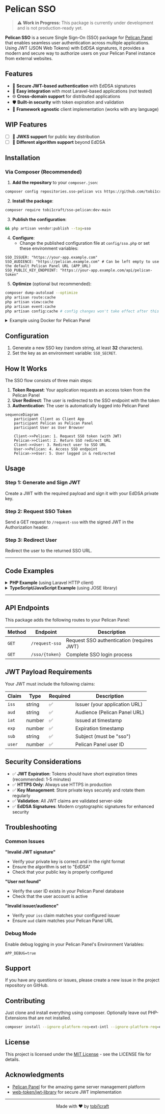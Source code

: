 # Pelican SSO

> ⚠️ **Work in Progress:** This package is currently under development and is not production-ready yet.

**Pelican SSO** is a secure Single Sign-On (SSO) package for [Pelican Panel](https://github.com/pelican-dev/panel/) that enables seamless user authentication across multiple applications. Using JWT (JSON Web Tokens) with EdDSA signatures, it provides a modern and secure way to authorize users on your Pelican Panel instance from external websites.

## Features

- 🔐 **Secure JWT-based authentication** with EdDSA signatures
- 🚀 **Easy integration** with most Laravel-based applications (not tested)
- 🌐 **Cross-domain support** for distributed applications
- 🛡️ **Built-in security** with token expiration and validation
- 📱 **Framework agnostic** client implementation (works with any language)

## WIP Features

- [ ] 🔑 **JWKS support** for public key distribution
- [ ] 🔧 **Different algorithm support** beyond EdDSA

## Installation

### Via Composer (Recommended)

1. **Add the repository** to your `composer.json`:
```bash
composer config repositories.sso-pelican vcs https://github.com/tobi1craft/sso-pelican.git
```

2. **Install the package**:
```bash
composer require tobi1craft/sso-pelican:dev-main
```

3. **Publish the configuration**:
```bash
&& php artisan vendor:publish --tag=sso
```

4. **Configure**:
   - Change the published configuration file at `config/sso.php` or set these environment variables:

```env
SSO_ISSUER: "https://your-app.example.com"
SSO_AUDIENCE: "https://pelican.example.com" # Can be left empty to use the default Pelican Panel URL (APP_URL)
SSO_PUBLIC_KEY_ENDPOINT: "https://your-app.example.com/api/pelican-token"
```


5. **Optimize** (optional but recommended):
```bash
composer dump-autoload --optimize
php artisan route:cache
php artisan view:cache
php artisan event:cache
php artisan config:cache # config changes won't take effect after this (Environment Variables are still working)
```

<details>
<summary>Example using Docker for Pelican Panel</summary>

```Dockerfile
# change version here:
FROM ghcr.io/pelican-dev/panel:latest

USER root

# Install system dependencies
RUN apk add --no-cache curl git unzip

# Install Composer
RUN curl -sS https://getcomposer.org/installer \
    | php -- --install-dir=/usr/local/bin --filename=composer

WORKDIR /var/www/html

# Install Pelican SSO package
RUN composer config repositories.sso-pelican vcs https://github.com/tobi1craft/sso-pelican.git \
    && composer require tobi1craft/sso-pelican:dev-main \
    && php artisan vendor:publish --tag=sso \
    && composer dump-autoload --optimize \
    && php artisan route:cache \
    && php artisan view:cache \
    && php artisan event:cache \
    && php artisan config:cache
```
</details>

## Configuration

1. Generate a new SSO key (random string, at least **32** characters).
2. Set the key as an environment variable: `SSO_SECRET`.

## How It Works

The SSO flow consists of three main steps:

1. **Token Request**: Your application requests an access token from the Pelican Panel
2. **User Redirect**: The user is redirected to the SSO endpoint with the token
3. **Authentication**: The user is automatically logged into Pelican Panel

```mermaid
sequenceDiagram
    participant Client as Client App
    participant Pelican as Pelican Panel
    participant User as User Browser
    
    Client->>Pelican: 1. Request SSO token (with JWT)
    Pelican->>Client: 2. Return SSO redirect URL
    Client->>User: 3. Redirect user to SSO URL
    User->>Pelican: 4. Access SSO endpoint
    Pelican->>User: 5. User logged in & redirected
```

## Usage

### Step 1: Generate and Sign JWT

Create a JWT with the required payload and sign it with your EdDSA private key.

### Step 2: Request SSO Token

Send a GET request to `/request-sso` with the signed JWT in the Authorization header.

### Step 3: Redirect User

Redirect the user to the returned SSO URL.

---

## Code Examples

<details>
<summary><strong>PHP Example</strong> (using Laravel HTTP client)</summary>

```php
$payload = [
    'iss' => 'https://your-app.example.com',
    'aud' => 'https://pelican.example.com',
    'iat' => time(),
    'exp' => time() + 60,
    'sub' => 'sso',
    'user' => 1,
];

// Create JWS token (EdDSA signed)
// Normally use a JWT library of your choice to build and sign the JWT:
$jws = 'HEADER.' . base64_encode(json_encode($payload)) . '.SIGNATURE';

$response = Http::withToken($jws)->get('https://pelican.example.com/request-sso');

if (!$response->successful()) {
    $message = $response->json('message', 'SSO request failed. Please contact an admin.');
    return redirect()->back()->withError($message);
}

// Redirect user to Pelican Panel SSO endpoint
return redirect($response->json('redirect'));
```

</details>

<details>
<summary><strong>TypeScript/JavaScript Example</strong> (using JOSE library)</summary>

```typescript
import { SignJWT } from "jose";

const privateKey = /* your EdDSA private key here */;

// Create and sign the JWT
const jws = await new SignJWT({ user: 1 })
  .setProtectedHeader({ alg: "EdDSA" })
  .setSubject("sso")
  .setIssuedAt()
  .setIssuer("https://your-app.example.com")
  .setAudience("https://pelican.example.com")
  .setExpirationTime("1m")
  .sign(privateKey);

// Request SSO token from Pelican Panel
const response = await fetch("https://pelican.example.com/request-sso", {
  method: "GET",
  headers: {
    Authorization: `Bearer ${jws}`,
  },
});

const pelicanResponse = (await response.json()) as { message?: string; redirect?: string };

if (!response.ok) {
  throw new Error(pelicanResponse.message ?? "Something went wrong, please contact an administrator.");
}

// Redirect the user to the Pelican Panel SSO endpoint
window.location.href = pelicanResponse.redirect ?? "/";
```

</details>

---

## API Endpoints

This package adds the following routes to your Pelican Panel:

| Method | Endpoint | Description |
|--------|----------|-------------|
| `GET` | `/request-sso` | Request SSO authentication (requires JWT) |
| `GET` | `/sso/{token}` | Complete SSO login process |

## JWT Payload Requirements

Your JWT must include the following claims:

| Claim | Type | Required | Description |
|-------|------|----------|-------------|
| `iss` | string | ✅ | Issuer (your application URL) |
| `aud` | string | ✅ | Audience (Pelican Panel URL) |
| `iat` | number | ✅ | Issued at timestamp |
| `exp` | number | ✅ | Expiration timestamp |
| `sub` | string | ✅ | Subject (must be "sso") |
| `user` | number | ✅ | Pelican Panel user ID |

## Security Considerations

- ✅ **JWT Expiration**: Tokens should have short expiration times (recommended: 1-5 minutes)
- ✅ **HTTPS Only**: Always use HTTPS in production
- ✅ **Key Management**: Store private keys securely and rotate them regularly
- ✅ **Validation**: All JWT claims are validated server-side
- ✅ **EdDSA Signatures**: Modern cryptographic signatures for enhanced security

## Troubleshooting

### Common Issues

**"Invalid JWT signature"**
- Verify your private key is correct and in the right format
- Ensure the algorithm is set to "EdDSA"
- Check that your public key is properly configured

**"User not found"**
- Verify the user ID exists in your Pelican Panel database
- Check that the user account is active

**"Invalid issuer/audience"**
- Verify your `iss` claim matches your configured issuer
- Ensure `aud` claim matches your Pelican Panel URL

### Debug Mode

Enable debug logging in your Pelican Panel's Environment Variables:

```env
APP_DEBUG=true
```

## Support

If you have any questions or issues, please create a new issue in the project repository on GitHub.

## Contributing

Just clone and install everything using composer. Optionally leave out PHP-Extensions that are not installed.

```bash
composer install --ignore-platform-req=ext-intl --ignore-platform-req=ext-zip --ignore-platform-req=ext-bcmath
```

## License

This project is licensed under the [MIT License](LICENSE) - see the LICENSE file for details.

## Acknowledgments

- [Pelican Panel](https://github.com/pelican-dev/panel/) for the amazing game server management platform
- [web-token/jwt-library](https://github.com/web-token/jwt-library) for secure JWT implementation

---

<div align="center">
  Made with ❤️ by <a href="https://github.com/tobi1craft">tobi1craft</a>
</div>
